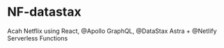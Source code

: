 # NF-datastax

Acah Netflix using React,  @Apollo GraphQL,  @DataStax Astra + @Netlify Serverless Functions
